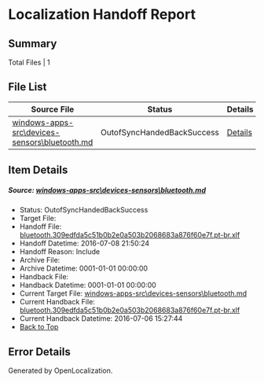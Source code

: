 # <a name='report-top'></a> Localization Handoff Report

## Summary
 Total Files | 1

## File List
 Source File | Status | Details 
 ----------- | ------ | ------- 
 [windows-apps-src\devices-sensors\bluetooth.md](https://github.com/Microsoft/windows-apps/blob/0598b99b86ca1e531746f13681a41fc56bc69acf/windows-apps-src/devices-sensors/bluetooth.md) | OutofSyncHandedBackSuccess | [Details](#ea51856a59374a5b2cee4d75bd17dec3015f21b22062)

## Item Details
##### <a name='ea51856a59374a5b2cee4d75bd17dec3015f21b22062'></a> Source: [windows-apps-src\devices-sensors\bluetooth.md](https://github.com/Microsoft/windows-apps/blob/0598b99b86ca1e531746f13681a41fc56bc69acf/windows-apps-src/devices-sensors/bluetooth.md)
* Status: OutofSyncHandedBackSuccess
* Target File: 
* Handoff File: [bluetooth.309edfda5c51b0b2e0a503b2068683a876f60e7f.pt-br.xlf](https://github.com/Microsoft/WDG.handoff/blob/5bdaa2d7e550817bf23d2e443c69300bb1e3cdc5/ol-handoff/Microsoft/windows-apps.pt-br/master/bluetooth.309edfda5c51b0b2e0a503b2068683a876f60e7f.pt-br.xlf)
* Handoff Datetime: 2016-07-08 21:50:24
* Handoff Reason: Include
* Archive File: 
* Archive Datetime: 0001-01-01 00:00:00
* Handback File: 
* Handback Datetime: 0001-01-01 00:00:00
* Current Target File: [windows-apps-src\devices-sensors\bluetooth.md](https://github.com/Microsoft/windows-apps.pt-br/blob/b7cc1700e5930854bd1f5cdef3b4a27520adc15a/windows-apps-src/devices-sensors/bluetooth.md)
* Current Handback File: [bluetooth.309edfda5c51b0b2e0a503b2068683a876f60e7f.pt-br.xlf](https://github.com/Microsoft/WDG.handback/blob/7d943cc6c136850b0652613949438de118f8068c/ol-handback/Microsoft/windows-apps.pt-br/master/bluetooth.309edfda5c51b0b2e0a503b2068683a876f60e7f.pt-br.xlf)
* Current Handback Datetime: 2016-07-06 15:27:44
* [Back to Top](#report-top)


## Error Details

Generated by OpenLocalization.
